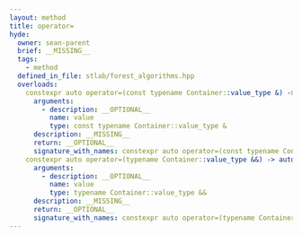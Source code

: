 ```yaml
---
layout: method
title: operator=
hyde:
  owner: sean-parent
  brief: __MISSING__
  tags:
    - method
  defined_in_file: stlab/forest_algorithms.hpp
  overloads:
    constexpr auto operator=(const typename Container::value_type &) -> auto &:
      arguments:
        - description: __OPTIONAL__
          name: value
          type: const typename Container::value_type &
      description: __MISSING__
      return: __OPTIONAL__
      signature_with_names: constexpr auto operator=(const typename Container::value_type & value) -> auto &
    constexpr auto operator=(typename Container::value_type &&) -> auto &:
      arguments:
        - description: __OPTIONAL__
          name: value
          type: typename Container::value_type &&
      description: __MISSING__
      return: __OPTIONAL__
      signature_with_names: constexpr auto operator=(typename Container::value_type && value) -> auto &
---
```

